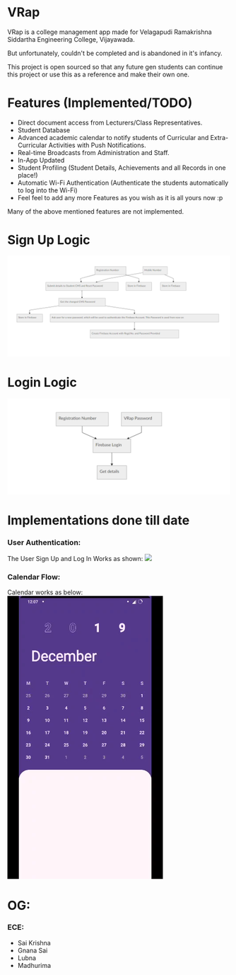 # VRap

VRap is a college management app made for Velagapudi Ramakrishna Siddartha Engineering College, Vijayawada.

But unfortunately, couldn't be completed and is abandoned in it's infancy.

This project is open sourced so that any future gen students can continue this project or use this as a reference and make their own one.

# Features (Implemented/TODO)

 - Direct document access from Lecturers/Class Representatives.
 - Student Database
 - Advanced academic calendar to notify students of Curricular and Extra-Curricular Activities with Push Notifications.
 - Real-time Broadcasts from Administration and Staff.
 - In-App Updated
 - Student Profiling (Student Details, Achievements and all Records in one place!)
 - Automatic Wi-Fi Authentication (Authenticate the students automatically to log into the Wi-Fi)
 - Feel feel to add any more Features as you wish as it is all yours now :p

Many of the above mentioned features are not implemented.

# Sign Up Logic
![](assets/signup.png)
# Login Logic
![](assets/login.png)
# Implementations done till date
### User Authentication:
The User Sign Up and Log In Works as shown:
![](assets/login_gif.gif)
### Calendar Flow:
Calendar works as below:
![](assets/calendar-full_gif.gif)
# OG:
### ECE:
 - Sai Krishna
 - Gnana Sai
 - Lubna
 - Madhurima
